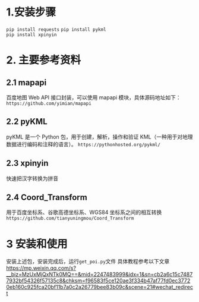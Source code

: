 # 1.安装步骤

`pip install requests`
`pip install pykml`  
`pip install xpinyin`

# 2. 主要参考资料

## 2.1 mapapi

百度地图 Web API 接口封装，可以使用 mapapi 模块，具体源码地址如下：
`https://github.com/yimian/mapapi`

## 2.2 pyKML

pyKML 是一个 Python 包，用于创建，解析，操作和验证 KML（一种用于对地理数据进行编码和注释的语言）。
`https://pythonhosted.org/pykml/`

## 2.3 xpinyin

快速把汉字转换为拼音

## 2.4 Coord_Transform

用于百度坐标系、谷歌高德坐标系、WGS84 坐标系之间的相互转换
`https://github.com/tianyuningmou/Coord_Transform`

# 3 安装和使用

安装上述包，安装完成后，运行`get_poi.py`文件
具体教程参考以下文章  
https://mp.weixin.qq.com/s?__biz=MzUxMjQxNTk0MQ==&mid=2247483999&idx=1&sn=cb2a6c15c74877932bf54326f57135c8&chksm=f96583f5ce120ae3f334b47af77fd0ec37720eb160c925fca20bf11b7a0c2a26779bee83b09c&scene=21#wechat_redirect
